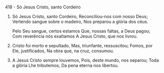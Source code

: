 418 - Só Jesus Cristo, santo Cordeiro

1. Só Jesus Cristo, santo Cordeiro,
   Reconciliou-nos com nosso Deus;
   Vertendo sangue sobre o madeiro,
   Nos preparou a glória dos céus.

   Pelo Seu sangue, certos estamos
   Que, nossas faltas, a Deus pagou;
   Com reverência nós exaltamos
   A Jesus Cristo, que nos livrou.

2. Cristo foi morto e sepultado,
   Mas, triunfante, ressuscitou;
   Fomos, por Ele, justificados,
   Na obra que, na cruz, consumou.

3. A Jesus Cristo sempre louvemos,
   Pois, deste mundo, nos separou;
   Toda a glória Lhe tributemos,
   Da pena eterna nos libertou.
